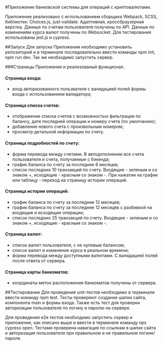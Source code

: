 #Приложение банковской системы для операций с криптовалютами.

Приложение реализовано с использованием сборщика Webpack, SCSS, библиотек: Сhoices.js, just-validate. Адаптивная, кроссбраузерная верстка. Данные по счетам пользователя получены по API. Данные по изменениям курса валют получены по Websocket. Для тестирования использованы jest.js и cypress.

##Запуск
Для запуска Приложения необходимо установить репозиторий и в терминале последовательно ввести команды npm init, npm run dev. Так же необходимо запустить сервер.

###Страницы Приложения и реализованый функционал.
#### Страница входа:
- вход авторизованного пользвателя с валидацией полей формы входа с использованием валидатора;

#### Страница списка счетов:
- отображение списка счетов с возможностью фильтрации по балансу, дате последней операции и номеру счета (по умолчанию);
- добавление нового счета с произвольным номером;
- просмотр детальной информации по счету.

#### Страница подробностей по счету:
- форма перевода между счетами. В автодополнении все счета пользователя и счета, получаемые с бэкенда;
- график баланса по счету за последние 6 месяцев;
- список последних 10 транзакций по счету. Входящие - зеленым и со знаком +, исходящие - красным со знаком -.
При нажатии на график или таблицу - переход на страницу истории операций.

#### Страница истории операций:
- график баланса по счету за последние 12 месяцев;
- график баланса по счету за последние 12 месяцев с разбивкой на входящие и исходящие операции;
- список последних 25 транзакций по счету. Входящие - зеленым и со знаком +, исходящие - красным со знаком -.

#### Страница валют:
- список валют пользователя, с не нулевым балансом;
- список валют и изменение курса в реальном времени;
- форма перевода между доступными валютами. С валидацией полей после ответа от сервера.

#### Страница карты банкоматов:
- координаты меток расположения банкоматов получены от сервера.

##Тестирование
Для проведения unit-тестов необходимо в терминале ввести команду npm test.
Тесты проверяют создание шапки сайта, компонента main и формы входа. Также есть тест для проверки авторизации пользователя по логину и паролю на сервере.

Для проведения е2е тестов необходимо запустить сервер и приложение, как описано выше и ввести в терминале команду npx cypress open. Тестами проверена навигация по ссылкам в шапке сайта и авторизация пользователя при правильном и не правильном логине/пароле.

